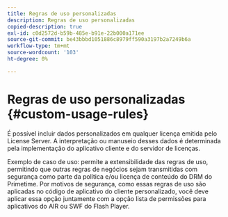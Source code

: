 ```yaml
---
title: Regras de uso personalizadas
description: Regras de uso personalizadas
copied-description: true
exl-id: c0d2572d-b59b-485e-b91e-22b000a171ee
source-git-commit: be43bbbd1051886c8979ff590a3197b2a7249b6a
workflow-type: tm+mt
source-wordcount: '103'
ht-degree: 0%

---
```


# Regras de uso personalizadas {#custom-usage-rules}

É possível incluir dados personalizados em qualquer licença emitida pelo License Server. A interpretação ou manuseio desses dados é determinada pela implementação do aplicativo cliente e do servidor de licenças.

Exemplo de caso de uso: permite a extensibilidade das regras de uso, permitindo que outras regras de negócios sejam transmitidas com segurança como parte da política e/ou licença de conteúdo do DRM do Primetime. Por motivos de segurança, como essas regras de uso são aplicadas no código de aplicativo do cliente personalizado, você deve aplicar essa opção juntamente com a opção lista de permissões para aplicativos do AIR ou SWF do Flash Player.
